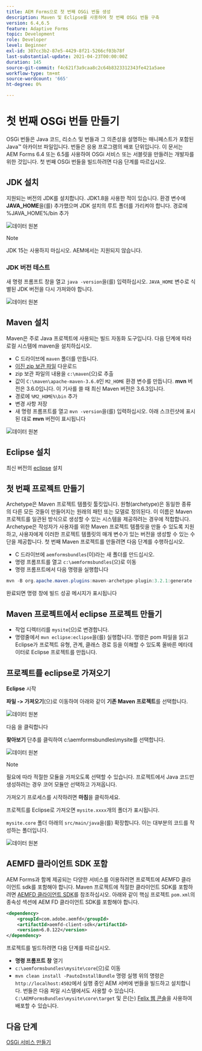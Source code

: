 ```yaml
---
title: AEM Forms으로 첫 번째 OSGi 번들 생성
description: Maven 및 Eclipse를 사용하여 첫 번째 OSGi 번들 구축
version: 6.4,6.5
feature: Adaptive Forms
topic: Development
role: Developer
level: Beginner
exl-id: 307cc3b2-87e5-4429-8f21-5266cf03b78f
last-substantial-update: 2021-04-23T00:00:00Z
duration: 145
source-git-commit: f4c621f3a9caa8c2c64b8323312343fe421a5aee
workflow-type: tm+mt
source-wordcount: '665'
ht-degree: 0%

---
```


# 첫 번째 OSGi 번들 만들기

OSGi 번들은 Java 코드, 리소스 및 번들과 그 의존성을 설명하는 매니페스트가 포함된 Java™ 아카이브 파일입니다. 번들은 응용 프로그램의 배포 단위입니다. 이 문서는 AEM Forms 6.4 또는 6.5를 사용하여 OSGi 서비스 또는 서블릿을 만들려는 개발자를 위한 것입니다. 첫 번째 OSGi 번들을 빌드하려면 다음 단계를 따르십시오.


## JDK 설치

지원되는 버전의 JDK를 설치합니다. JDK1.8을 사용한 적이 있습니다. 환경 변수에 **JAVA_HOME**을(를) 추가했으며 JDK 설치의 루트 폴더를 가리켜야 합니다.
경로에 %JAVA_HOME%/bin 추가

![데이터 원본](assets/java-home.JPG)

>[!NOTE]
> JDK 15는 사용하지 마십시오. AEM에서는 지원되지 않습니다.

### JDK 버전 테스트

새 명령 프롬프트 창을 열고 `java -version`을(를) 입력하십시오. `JAVA_HOME` 변수로 식별된 JDK 버전을 다시 가져와야 합니다.

![데이터 원본](assets/java-version.JPG)

## Maven 설치

Maven은 주로 Java 프로젝트에 사용되는 빌드 자동화 도구입니다. 다음 단계에 따라 로컬 시스템에 maven을 설치하십시오.

* C 드라이브에 `maven` 폴더를 만듭니다.
* [이진 zip 보관 파일](https://maven.apache.org/download.cgi) 다운로드
* zip 보관 파일의 내용을 `c:\maven`(으)로 추출
* 값이 `C:\maven\apache-maven-3.6.0`인 `M2_HOME` 환경 변수를 만듭니다. **mvn** 버전은 3.6.0입니다. 이 기사를 쓸 때 최신 Maven 버전은 3.6.3입니다.
* 경로에 `%M2_HOME%\bin` 추가
* 변경 사항 저장
* 새 명령 프롬프트를 열고 `mvn -version`을(를) 입력하십시오. 아래 스크린샷에 표시된 대로 **mvn** 버전이 표시됩니다

![데이터 원본](assets/mvn-version.JPG)


## Eclipse 설치

최신 버전의 [eclipse](https://www.eclipse.org/downloads/) 설치

## 첫 번째 프로젝트 만들기

Archetype은 Maven 프로젝트 템플릿 툴킷입니다. 원형(archetype)은 동일한 종류의 다른 모든 것들이 만들어지는 원래의 패턴 또는 모델로 정의된다. 이 이름은 Maven 프로젝트를 일관된 방식으로 생성할 수 있는 시스템을 제공하려는 경우에 적합합니다. Archetype은 작성자가 사용자를 위한 Maven 프로젝트 템플릿을 만들 수 있도록 지원하고, 사용자에게 이러한 프로젝트 템플릿의 매개 변수가 있는 버전을 생성할 수 있는 수단을 제공합니다.
첫 번째 Maven 프로젝트를 만들려면 다음 단계를 수행하십시오.

* C 드라이브에 `aemformsbundles`(이)라는 새 폴더를 만드십시오.
* 명령 프롬프트를 열고 `c:\aemformsbundles`(으)로 이동
* 명령 프롬프트에서 다음 명령을 실행합니다

```java
mvn -B org.apache.maven.plugins:maven-archetype-plugin:3.2.1:generate -D archetypeGroupId=com.adobe.aem -D archetypeArtifactId=aem-project-archetype -D archetypeVersion=36 -D appTitle="My Site" -D appId="mysite" -D groupId="com.mysite" -D aemVersion=6.5.13
```

완료되면 명령 창에 빌드 성공 메시지가 표시됩니다

## Maven 프로젝트에서 eclipse 프로젝트 만들기

* 작업 디렉터리를 `mysite`(으)로 변경합니다.
* 명령줄에서 `mvn eclipse:eclipse`을(를) 실행합니다. 명령은 pom 파일을 읽고 Eclipse가 프로젝트 유형, 관계, 클래스 경로 등을 이해할 수 있도록 올바른 메타데이터로 Eclipse 프로젝트를 만듭니다.

## 프로젝트를 eclipse로 가져오기

**Eclipse** 시작

**파일 -> 가져오기**(으)로 이동하여 아래와 같이 **기존 Maven 프로젝트**&#x200B;를 선택합니다.

![데이터 원본](assets/import-mvn-project.JPG)

다음 을 클릭합니다

**찾아보기** 단추를 클릭하여 c:\aemformsbundles\mysite를 선택합니다.

![데이터 원본](assets/mysite-eclipse-project.png)

>[!NOTE]
>필요에 따라 적절한 모듈을 가져오도록 선택할 수 있습니다. 프로젝트에서 Java 코드만 생성하려는 경우 코어 모듈만 선택하고 가져옵니다.

가져오기 프로세스를 시작하려면 **마침**&#x200B;을 클릭하세요.

프로젝트를 Eclipse로 가져오면 `mysite.xxxx`개의 폴더가 표시됩니다.

`mysite.core` 폴더 아래의 `src/main/java`을(를) 확장합니다. 이는 대부분의 코드를 작성하는 폴더입니다.

![데이터 원본](assets/mysite-core-project.png)

## AEMFD 클라이언트 SDK 포함

AEM Forms과 함께 제공되는 다양한 서비스를 이용하려면 프로젝트에 AEMFD 클라이언트 sdk를 포함해야 합니다. Maven 프로젝트에 적절한 클라이언트 SDK를 포함하려면 [AEMFD 클라이언트 SDK](https://mvnrepository.com/artifact/com.adobe.aemfd/aemfd-client-sdk)를 참조하십시오. 아래와 같이 핵심 프로젝트 `pom.xml`의 종속성 섹션에 AEM FD 클라이언트 SDK를 포함해야 합니다.

```xml
<dependency>
    <groupId>com.adobe.aemfd</groupId>
    <artifactId>aemfd-client-sdk</artifactId>
    <version>6.0.122</version>
</dependency>
```

프로젝트를 빌드하려면 다음 단계를 따르십시오.

* **명령 프롬프트 창** 열기
* `c:\aemformsbundles\mysite\core`(으)로 이동
* `mvn clean install -PautoInstallBundle` 명령 실행
위의 명령은 `http://localhost:4502`에서 실행 중인 AEM 서버에 번들을 빌드하고 설치합니다. 번들은 다음 파일 시스템에서도 사용할 수 있습니다.
  `C:\AEMFormsBundles\mysite\core\target` 및 은(는) [Felix 웹 콘솔](http://localhost:4502/system/console/bundles)을 사용하여 배포할 수 있습니다.

## 다음 단계

[OSGi 서비스 만들기](./create-osgi-service.md)

